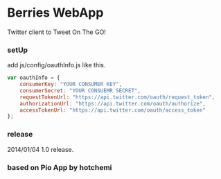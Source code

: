 Berries WebApp
===

Twitter client to Tweet On The GO!

### setUp
add js/config/oauthInfo.js like this.

``` javascript
var oauthInfo = {
    consumerKey: "YOUR CONSUMER KEY",
    consumerSecret: "YOUR CONSUEMR SECRET",
    requestTokenUrl: "https://api.twitter.com/oauth/request_token",
    authorizationUrl: "https://api.twitter.com/oauth/authorize",
    accessTokenUrl: "https://api.twitter.com/oauth/access_token"
};
```

### release
2014/01/04 1.0 release.

### based on Pío App by hotchemi
